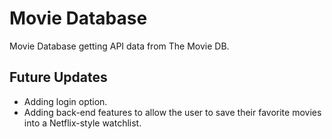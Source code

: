 # Movie Database

Movie Database getting API data from The Movie DB. 

## Future Updates

- Adding login option.
- Adding back-end features to allow the user to save their favorite movies into a Netflix-style watchlist.
